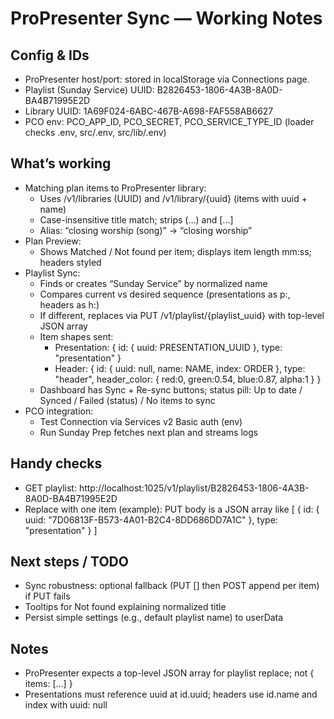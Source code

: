 ProPresenter Sync — Working Notes
=================================

Config & IDs
------------
- ProPresenter host/port: stored in localStorage via Connections page.
- Playlist (Sunday Service) UUID: B2826453-1806-4A3B-8A0D-BA4B71995E2D
- Library UUID: 1A69F024-6ABC-467B-A698-FAF558AB6627
- PCO env: PCO_APP_ID, PCO_SECRET, PCO_SERVICE_TYPE_ID (loader checks .env, src/.env, src/lib/.env)

What’s working
--------------
- Matching plan items to ProPresenter library:
  - Uses /v1/libraries (UUID) and /v1/library/{uuid} (items with uuid + name)
  - Case-insensitive title match; strips (...) and [...]
  - Alias: “closing worship (song)” → “closing worship”
- Plan Preview:
  - Shows Matched / Not found per item; displays item length mm:ss; headers styled
- Playlist Sync:
  - Finds or creates “Sunday Service” by normalized name
  - Compares current vs desired sequence (presentations as p:<uuid>, headers as h:<normalized name>)
  - If different, replaces via PUT /v1/playlist/{playlist_uuid} with top-level JSON array
  - Item shapes sent:
    - Presentation: { id: { uuid: PRESENTATION_UUID }, type: "presentation" }
    - Header: { id: { uuid: null, name: NAME, index: ORDER }, type: "header", header_color: { red:0, green:0.54, blue:0.87, alpha:1 } }
  - Dashboard has Sync + Re-sync buttons; status pill: Up to date / Synced / Failed (status) / No items to sync
- PCO integration:
  - Test Connection via Services v2 Basic auth (env)
  - Run Sunday Prep fetches next plan and streams logs

Handy checks
------------
- GET playlist: http://localhost:1025/v1/playlist/B2826453-1806-4A3B-8A0D-BA4B71995E2D
- Replace with one item (example): PUT body is a JSON array like
  [ { id: { uuid: "7D06813F-B573-4A01-B2C4-8DD686DD7A1C" }, type: "presentation" } ]

Next steps / TODO
-----------------
- Sync robustness: optional fallback (PUT [] then POST append per item) if PUT fails
- Tooltips for Not found explaining normalized title
- Persist simple settings (e.g., default playlist name) to userData

Notes
-----
- ProPresenter expects a top-level JSON array for playlist replace; not { items: [...] }
- Presentations must reference uuid at id.uuid; headers use id.name and index with uuid: null
